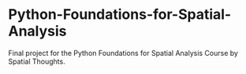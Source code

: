 # Python-Foundations-for-Spatial-Analysis
Final project for the Python Foundations for Spatial Analysis Course by Spatial Thoughts.
